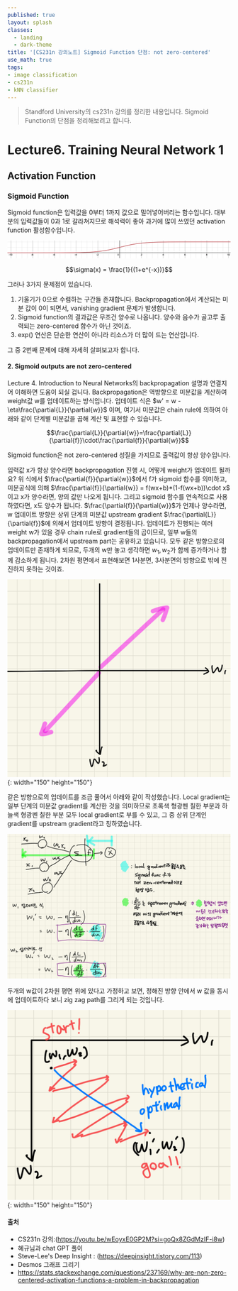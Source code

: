 ```yaml
---
published: true
layout: splash
classes:
  - landing
  - dark-theme
title: '[CS231n 강의노트] Sigmoid Function 단점: not zero-centered'
use_math: true
tags:
- image classification
- cs231n
- kNN classifier
---
```


> Standford University의 cs231n 강의를 정리한 내용입니다.
> Sigmoid Function의 단점을 정리해보려고 합니다.


# Lecture6. Training Neural Network 1
## Activation Function
### Sigmoid Function

Sigmoid function은 입력값을 0부터 1까지 값으로 밀어넣어버리는 함수입니다. 대부분의 입력값들이 0과 1로 갈라쳐지므로 해석력이 좋아 과거에 많이 쓰였던 activation function 활성함수입니다.

![sigmoid.png](/assets/images/sigmoid.png)

$$\sigma(x) = \frac{1}{(1+e^{-x})}$$

그러나 3가지 문제점이 있습니다. 
1. 기울기가 0으로 수렴하는 구간들 존재합니다. Backpropagation에서 계산되는 미분 값이 0이 되면서, vanishing gradient 문제가 발생합니다.
2. Sigmoid function의 결과값은 무조건 양수로 나옵니다. 양수와 음수가 골고루 출력되는 zero-centered 함수가 아닌 것이죠. 
3. exp() 연산은 단순한 연산이 아니라 리소스가 더 많이 드는 연산입니다. 

그 중 2번째 문제에 대해 자세히 살펴보고자 합니다. 
#### 2. Sigmoid outputs are not zero-centered
Lecture 4. Introduction to Neural Networks의 backpropagation 설명과 연결지어 이해하면 도움이 되실 겁니다. Backpropagation은 역방향으로 미분값을 계산하여 weight값 w를 업데이트하는 방식입니다. 
업데이트 식은 $w' = w - \eta\frac{\partial{L}}{\partial{w}}$ 이며, 여기서 미분값은 chain rule에 의하여 아래와 같이 단계별 미분값을 곱해 계산 및 표현할 수 있습니다.

$$\frac{\partial{L}}{\partial{w}}=\frac{\partial{L}}{\partial{f}}\cdot\frac{\partial{f}}{\partial{w}}$$ 

Sigmoid function은 not zero-centered 성질을 가지므로 출력값이 항상 양수입니다.

입력값 x가 항상 양수라면 backpropagation 진행 시, 어떻게 weight가 업데이트 될까요?
위 식에서 $\frac{\partial{f}}{\partial{w}}$에서 f가 sigmoid 함수를 의미하고, 미분공식에 의해 $\frac{\partial{f}}{\partial{w}} = f(wx+b)*(1-f(wx+b))\cdot x$ 이고 x가 양수라면, 양의 값만 나오게 됩니다. 그리고 sigmoid 함수를 연속적으로 사용하였다면, x도 양수가 됩니다.
$\frac{\partial{f}}{\partial{w}}$가 언제나 양수라면, w 업데이트 방향은 상위 단계의 미분값 upstream gradient  $\frac{\partial{L}}{\partial{f}}$에 의해서 업데이트 방향이 결정됩니다. 업데이트가 진행되는 여러 weight w가 있을 경우 chain rule로 gradient들의 곱이므로, 일부 w들의 backpropagation에서 upstream part는 공유하고 있습니다. 모두 같은 방향으로의 업데이트만 존재하게 되므로, 두개의 w만 놓고 생각하면 $w_1, w_2$가 함께 증가하거나 함께 감소하게 됩니다. 2차원 평면에서 표현해보면 1사분면, 3사분면의 방향으로 밖에 전진하지 못하는 것이죠.

![direction1.jpeg](/assets/images/direction1.jpeg){: width="150" height="150"}

같은 방향으로의 업데이트를 조금 풀어서 아래와 같이 작성했습니다. Local gradient는 일부 단계의 미분값 gradient를 계산한 것을 의미하므로 초록색 형광펜 칠한 부분과 하늘색 형광펜 칠한 부분 모두 local gradient로 부를 수 있고, 그 중 상위 단계인 gradient를 upstream gradient라고 칭하였습니다.

![notzero-centered.jpeg](/assets/images/notzero-centered.jpeg)

두개의 w값이 2차원 평면 위에 있다고 가정하고 보면, 정해진 방향 안에서 w 값을 동시에 업데이트하다 보니 zig zag path를 그리게 되는 것입니다.

![direction2.jpeg](/assets/images/direction2.jpeg){: width="150" height="150"}

#### 출처
- CS231n 강의:(https://youtu.be/wEoyxE0GP2M?si=goQx8ZGdMzIF-i8w)
- 혜규님과 chat GPT 풀이
- Steve-Lee's Deep Insight : (https://deepinsight.tistory.com/113)
- Desmos 그래프 그리기
- https://stats.stackexchange.com/questions/237169/why-are-non-zero-centered-activation-functions-a-problem-in-backpropagation

